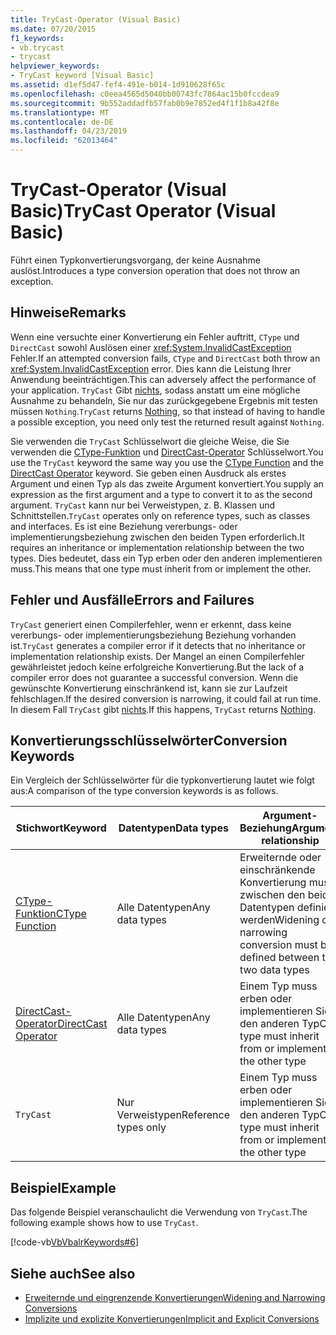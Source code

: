 ```yaml
---
title: TryCast-Operator (Visual Basic)
ms.date: 07/20/2015
f1_keywords:
- vb.trycast
- trycast
helpviewer_keywords:
- TryCast keyword [Visual Basic]
ms.assetid: d1ef5d47-fef4-491e-b014-1d910628f65c
ms.openlocfilehash: c0eea4565d5040bb00743fc7864ac15b0fccdea9
ms.sourcegitcommit: 9b552addadfb57fab0b9e7852ed4f1f1b8a42f8e
ms.translationtype: MT
ms.contentlocale: de-DE
ms.lasthandoff: 04/23/2019
ms.locfileid: "62013464"
---
```

# <a name="trycast-operator-visual-basic"></a><span data-ttu-id="622cd-102">TryCast-Operator (Visual Basic)</span><span class="sxs-lookup"><span data-stu-id="622cd-102">TryCast Operator (Visual Basic)</span></span>
<span data-ttu-id="622cd-103">Führt einen Typkonvertierungsvorgang, der keine Ausnahme auslöst.</span><span class="sxs-lookup"><span data-stu-id="622cd-103">Introduces a type conversion operation that does not throw an exception.</span></span>  
  
## <a name="remarks"></a><span data-ttu-id="622cd-104">Hinweise</span><span class="sxs-lookup"><span data-stu-id="622cd-104">Remarks</span></span>  
 <span data-ttu-id="622cd-105">Wenn eine versuchte einer Konvertierung ein Fehler auftritt, `CType` und `DirectCast` sowohl Auslösen einer <xref:System.InvalidCastException> Fehler.</span><span class="sxs-lookup"><span data-stu-id="622cd-105">If an attempted conversion fails, `CType` and `DirectCast` both throw an <xref:System.InvalidCastException> error.</span></span> <span data-ttu-id="622cd-106">Dies kann die Leistung Ihrer Anwendung beeinträchtigen.</span><span class="sxs-lookup"><span data-stu-id="622cd-106">This can adversely affect the performance of your application.</span></span> <span data-ttu-id="622cd-107">`TryCast` Gibt [nichts](../../../visual-basic/language-reference/nothing.md), sodass anstatt um eine mögliche Ausnahme zu behandeln, Sie nur das zurückgegebene Ergebnis mit testen müssen `Nothing`.</span><span class="sxs-lookup"><span data-stu-id="622cd-107">`TryCast` returns [Nothing](../../../visual-basic/language-reference/nothing.md), so that instead of having to handle a possible exception, you need only test the returned result against `Nothing`.</span></span>  
  
 <span data-ttu-id="622cd-108">Sie verwenden die `TryCast` Schlüsselwort die gleiche Weise, die Sie verwenden die [CType-Funktion](../../../visual-basic/language-reference/functions/ctype-function.md) und [DirectCast-Operator](../../../visual-basic/language-reference/operators/directcast-operator.md) Schlüsselwort.</span><span class="sxs-lookup"><span data-stu-id="622cd-108">You use the `TryCast` keyword the same way you use the [CType Function](../../../visual-basic/language-reference/functions/ctype-function.md) and the [DirectCast Operator](../../../visual-basic/language-reference/operators/directcast-operator.md) keyword.</span></span> <span data-ttu-id="622cd-109">Sie geben einen Ausdruck als erstes Argument und einen Typ als das zweite Argument konvertiert.</span><span class="sxs-lookup"><span data-stu-id="622cd-109">You supply an expression as the first argument and a type to convert it to as the second argument.</span></span> <span data-ttu-id="622cd-110">`TryCast` kann nur bei Verweistypen, z. B. Klassen und Schnittstellen.</span><span class="sxs-lookup"><span data-stu-id="622cd-110">`TryCast` operates only on reference types, such as classes and interfaces.</span></span> <span data-ttu-id="622cd-111">Es ist eine Beziehung vererbungs- oder implementierungsbeziehung zwischen den beiden Typen erforderlich.</span><span class="sxs-lookup"><span data-stu-id="622cd-111">It requires an inheritance or implementation relationship between the two types.</span></span> <span data-ttu-id="622cd-112">Dies bedeutet, dass ein Typ erben oder den anderen implementieren muss.</span><span class="sxs-lookup"><span data-stu-id="622cd-112">This means that one type must inherit from or implement the other.</span></span>  
  
## <a name="errors-and-failures"></a><span data-ttu-id="622cd-113">Fehler und Ausfälle</span><span class="sxs-lookup"><span data-stu-id="622cd-113">Errors and Failures</span></span>  
 <span data-ttu-id="622cd-114">`TryCast` generiert einen Compilerfehler, wenn er erkennt, dass keine vererbungs- oder implementierungsbeziehung Beziehung vorhanden ist.</span><span class="sxs-lookup"><span data-stu-id="622cd-114">`TryCast` generates a compiler error if it detects that no inheritance or implementation relationship exists.</span></span> <span data-ttu-id="622cd-115">Der Mangel an einen Compilerfehler gewährleistet jedoch keine erfolgreiche Konvertierung.</span><span class="sxs-lookup"><span data-stu-id="622cd-115">But the lack of a compiler error does not guarantee a successful conversion.</span></span> <span data-ttu-id="622cd-116">Wenn die gewünschte Konvertierung einschränkend ist, kann sie zur Laufzeit fehlschlagen.</span><span class="sxs-lookup"><span data-stu-id="622cd-116">If the desired conversion is narrowing, it could fail at run time.</span></span> <span data-ttu-id="622cd-117">In diesem Fall `TryCast` gibt [nichts](../../../visual-basic/language-reference/nothing.md).</span><span class="sxs-lookup"><span data-stu-id="622cd-117">If this happens, `TryCast` returns [Nothing](../../../visual-basic/language-reference/nothing.md).</span></span>  
  
## <a name="conversion-keywords"></a><span data-ttu-id="622cd-118">Konvertierungsschlüsselwörter</span><span class="sxs-lookup"><span data-stu-id="622cd-118">Conversion Keywords</span></span>  
 <span data-ttu-id="622cd-119">Ein Vergleich der Schlüsselwörter für die typkonvertierung lautet wie folgt aus:</span><span class="sxs-lookup"><span data-stu-id="622cd-119">A comparison of the type conversion keywords is as follows.</span></span>  
  
|<span data-ttu-id="622cd-120">Stichwort</span><span class="sxs-lookup"><span data-stu-id="622cd-120">Keyword</span></span>|<span data-ttu-id="622cd-121">Datentypen</span><span class="sxs-lookup"><span data-stu-id="622cd-121">Data types</span></span>|<span data-ttu-id="622cd-122">Argument-Beziehung</span><span class="sxs-lookup"><span data-stu-id="622cd-122">Argument relationship</span></span>|<span data-ttu-id="622cd-123">Laufzeitfehler</span><span class="sxs-lookup"><span data-stu-id="622cd-123">Run-time failure</span></span>|  
|---|---|---|---|  
|[<span data-ttu-id="622cd-124">CType-Funktion</span><span class="sxs-lookup"><span data-stu-id="622cd-124">CType Function</span></span>](../../../visual-basic/language-reference/functions/ctype-function.md)|<span data-ttu-id="622cd-125">Alle Datentypen</span><span class="sxs-lookup"><span data-stu-id="622cd-125">Any data types</span></span>|<span data-ttu-id="622cd-126">Erweiternde oder einschränkende Konvertierung muss zwischen den beiden Datentypen definiert werden</span><span class="sxs-lookup"><span data-stu-id="622cd-126">Widening or narrowing conversion must be defined between the two data types</span></span>|<span data-ttu-id="622cd-127">Löst aus <xref:System.InvalidCastException></span><span class="sxs-lookup"><span data-stu-id="622cd-127">Throws <xref:System.InvalidCastException></span></span>|  
|[<span data-ttu-id="622cd-128">DirectCast-Operator</span><span class="sxs-lookup"><span data-stu-id="622cd-128">DirectCast Operator</span></span>](../../../visual-basic/language-reference/operators/directcast-operator.md)|<span data-ttu-id="622cd-129">Alle Datentypen</span><span class="sxs-lookup"><span data-stu-id="622cd-129">Any data types</span></span>|<span data-ttu-id="622cd-130">Einem Typ muss erben oder implementieren Sie den anderen Typ</span><span class="sxs-lookup"><span data-stu-id="622cd-130">One type must inherit from or implement the other type</span></span>|<span data-ttu-id="622cd-131">Löst aus <xref:System.InvalidCastException></span><span class="sxs-lookup"><span data-stu-id="622cd-131">Throws <xref:System.InvalidCastException></span></span>|  
|`TryCast`|<span data-ttu-id="622cd-132">Nur Verweistypen</span><span class="sxs-lookup"><span data-stu-id="622cd-132">Reference types only</span></span>|<span data-ttu-id="622cd-133">Einem Typ muss erben oder implementieren Sie den anderen Typ</span><span class="sxs-lookup"><span data-stu-id="622cd-133">One type must inherit from or implement the other type</span></span>|<span data-ttu-id="622cd-134">Gibt ["Nothing"](../../../visual-basic/language-reference/nothing.md)</span><span class="sxs-lookup"><span data-stu-id="622cd-134">Returns [Nothing](../../../visual-basic/language-reference/nothing.md)</span></span>|  
  
## <a name="example"></a><span data-ttu-id="622cd-135">Beispiel</span><span class="sxs-lookup"><span data-stu-id="622cd-135">Example</span></span>  
 <span data-ttu-id="622cd-136">Das folgende Beispiel veranschaulicht die Verwendung von `TryCast`.</span><span class="sxs-lookup"><span data-stu-id="622cd-136">The following example shows how to use `TryCast`.</span></span>  
  
 [!code-vb[VbVbalrKeywords#6](~/samples/snippets/visualbasic/VS_Snippets_VBCSharp/VbVbalrKeywords/VB/Class1.vb#6)]  
  
## <a name="see-also"></a><span data-ttu-id="622cd-137">Siehe auch</span><span class="sxs-lookup"><span data-stu-id="622cd-137">See also</span></span>

- [<span data-ttu-id="622cd-138">Erweiternde und eingrenzende Konvertierungen</span><span class="sxs-lookup"><span data-stu-id="622cd-138">Widening and Narrowing Conversions</span></span>](../../../visual-basic/programming-guide/language-features/data-types/widening-and-narrowing-conversions.md)
- [<span data-ttu-id="622cd-139">Implizite und explizite Konvertierungen</span><span class="sxs-lookup"><span data-stu-id="622cd-139">Implicit and Explicit Conversions</span></span>](../../../visual-basic/programming-guide/language-features/data-types/implicit-and-explicit-conversions.md)

